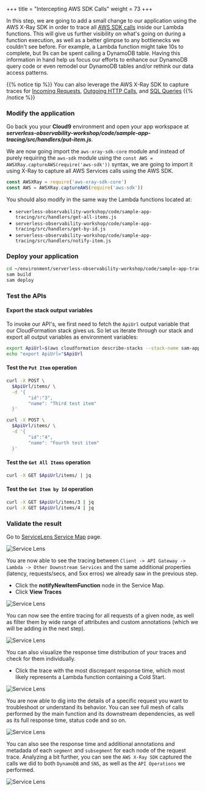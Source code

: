 +++
title = "Intercepting AWS SDK Calls"
weight = 73
+++

In this step, we are going to add a small change to our application using the AWS X-Ray SDK in order to trace all [AWS SDK calls](https://docs.aws.amazon.com/xray/latest/devguide/xray-sdk-nodejs-awssdkclients.html) inside our Lambda functions. This will give us further visibility on what's going on during a function execution, as well as a better glimpse to any bottlenecks we couldn't see before. For example, a Lambda function might take 10s to complete, but 9s can be spent calling a DynamoDB table. Having this information in hand help us focus our efforts to enhance our DynamoDB query code or even remodel our DynamoDB tables and/or rethink our data access patterns.

{{% notice tip %}}
You can also leverage the AWS X-Ray SDK to capture traces for [Incoming Requests](https://docs.aws.amazon.com/xray/latest/devguide/xray-sdk-nodejs-middleware.html), [Outgoing HTTP Calls](https://docs.aws.amazon.com/xray/latest/devguide/xray-sdk-nodejs-httpclients.html), and [SQL Queries](https://docs.aws.amazon.com/xray/latest/devguide/xray-sdk-nodejs-sqlclients.html)
{{% /notice %}}

### Modify the application

Go back you your **Cloud9** environment and open your app workspace at ***serverless-observability-workshop/code/sample-app-tracing/src/handlers/put-item.js***.

We are now going import the `aws-xray-sdk-core` module and instead of purely requiring the `aws-sdk` module using the `const AWS = AWSXRay.captureAWS(require('aws-sdk'))` syntax, we are going to import it using X-Ray to capture all AWS Services calls using the AWS SDK.

```javascript
const AWSXRay = require('aws-xray-sdk-core')
const AWS = AWSXRay.captureAWS(require('aws-sdk'))
```

You should also modify in the same way the Lambda functions located at:
- `serverless-observability-workshop/code/sample-app-tracing/src/handlers/get-all-items.js`
- `serverless-observability-workshop/code/sample-app-tracing/src/handlers/get-by-id.js`
- `serverless-observability-workshop/code/sample-app-tracing/src/handlers/notify-item.js`

### Deploy your application

```sh
cd ~/environment/serverless-observability-workshop/code/sample-app-tracing
sam build
sam deploy
```

### Test the APIs 

#### Export the stack output variables

To invoke our API's, we first need to fetch the `ApiUrl` output variable that our CloudFormation stack gives us. So let us iterate through our stack and export all output variables as environment variables:

```sh
export ApiUrl=$(aws cloudformation describe-stacks --stack-name sam-app-tracing --output json | jq '.Stacks[].Outputs[] | select(.OutputKey=="ApiUrl") | .OutputValue' | sed -e 's/^"//'  -e 's/"$//')
echo "export ApiUrl="$ApiUrl
```

#### Test the `Put Item` operation

```sh
curl -X POST \
  $ApiUrl/items/ \
  -d '{
        "id":"3",  
        "name": "Third test item"
  }'

curl -X POST \
  $ApiUrl/items/ \
  -d '{
        "id":"4",  
        "name": "Fourth test item"
  }'
```

#### Test the `Get All Items` operation

```sh
curl -X GET $ApiUrl/items/ | jq
```

#### Test the `Get Item by Id` operation

```sh
curl -X GET $ApiUrl/items/3 | jq
curl -X GET $ApiUrl/items/4 | jq
```

### Validate the result

Go to [ServiceLens Service Map](https://console.aws.amazon.com/cloudwatch/home?#servicelens:map) page.

![Service Lens](/images/tracing_sdk_1.png)

You are now able to see the tracing between `Client -> API Gateway -> Lambda -> Other Downstream Services` and the same additional properties (latency, requests/secs, and 5xx erros) we already saw in the previous step.

- Click the **notifyNewItemFunction** node in the Service Map.
- Click **View Traces**

![Service Lens](/images/tracing_sdk_2.png)

You can now see the entire tracing for all requests of a given node, as well as filter them by wide range of attributes and custom annotations (which we will be adding in the next step).

![Service Lens](/images/tracing_sdk_3.png)

You can also visualize the response time distribution of your traces and check for them individually.

- Click the trace with the most discrepant response time, which most likely represents a Lambda function containing a Cold Start.  

![Service Lens](/images/tracing_sdk_4.png)

You are now able to dig into the details of a specific request you want to troubleshoot or understand its behavior. You can see full mesh of calls performed by the main function and its downstream dependencies, as well as its full response time, status code and so on.

![Service Lens](/images/tracing_sdk_5.png)

You can also see the response time and additional annotations and metadada of each `segment` and `subsegment` for each node of the request trace. Analyzing a bit further, you can see the `AWS X-Ray SDK` captured the calls we did to both `DynamoDB` and `SNS`, as well as the `API Operations` we performed. 

![Service Lens](/images/tracing_sdk_6.png)
